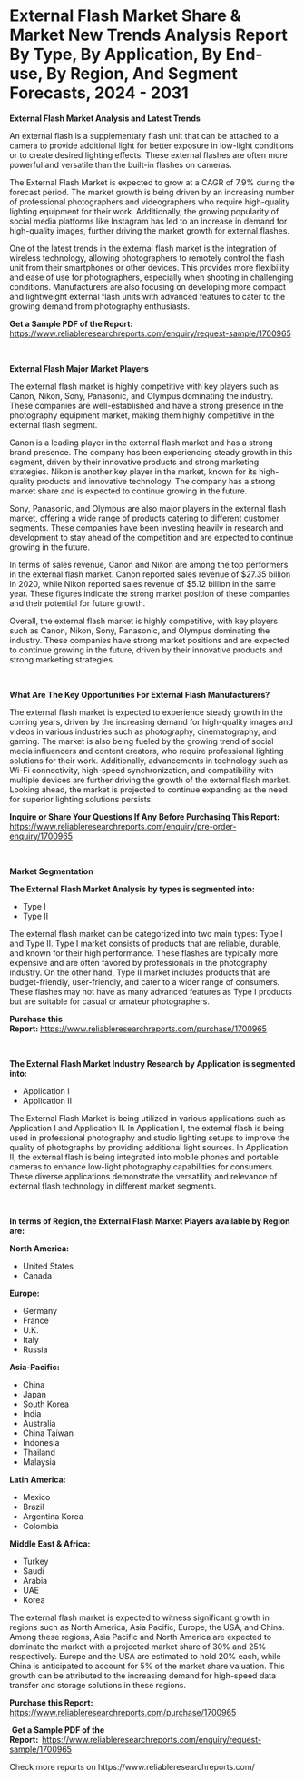 <p><h1>External Flash Market Share & Market New Trends Analysis Report By Type, By Application, By End-use, By Region, And Segment Forecasts, 2024 - 2031</h1></p><p><strong>External Flash Market Analysis and Latest Trends</strong></p>
<p><p>An external flash is a supplementary flash unit that can be attached to a camera to provide additional light for better exposure in low-light conditions or to create desired lighting effects. These external flashes are often more powerful and versatile than the built-in flashes on cameras.</p><p>The External Flash Market is expected to grow at a CAGR of 7.9% during the forecast period. The market growth is being driven by an increasing number of professional photographers and videographers who require high-quality lighting equipment for their work. Additionally, the growing popularity of social media platforms like Instagram has led to an increase in demand for high-quality images, further driving the market growth for external flashes.</p><p>One of the latest trends in the external flash market is the integration of wireless technology, allowing photographers to remotely control the flash unit from their smartphones or other devices. This provides more flexibility and ease of use for photographers, especially when shooting in challenging conditions. Manufacturers are also focusing on developing more compact and lightweight external flash units with advanced features to cater to the growing demand from photography enthusiasts.</p></p>
<p><strong>Get a Sample PDF of the Report:&nbsp;</strong> <a href="https://www.reliableresearchreports.com/enquiry/request-sample/1700965">https://www.reliableresearchreports.com/enquiry/request-sample/1700965</a></p>
<p>&nbsp;</p>
<p><strong>External Flash Major Market Players</strong></p>
<p><p>The external flash market is highly competitive with key players such as Canon, Nikon, Sony, Panasonic, and Olympus dominating the industry. These companies are well-established and have a strong presence in the photography equipment market, making them highly competitive in the external flash segment.</p><p>Canon is a leading player in the external flash market and has a strong brand presence. The company has been experiencing steady growth in this segment, driven by their innovative products and strong marketing strategies. Nikon is another key player in the market, known for its high-quality products and innovative technology. The company has a strong market share and is expected to continue growing in the future.</p><p>Sony, Panasonic, and Olympus are also major players in the external flash market, offering a wide range of products catering to different customer segments. These companies have been investing heavily in research and development to stay ahead of the competition and are expected to continue growing in the future.</p><p>In terms of sales revenue, Canon and Nikon are among the top performers in the external flash market. Canon reported sales revenue of $27.35 billion in 2020, while Nikon reported sales revenue of $5.12 billion in the same year. These figures indicate the strong market position of these companies and their potential for future growth.</p><p>Overall, the external flash market is highly competitive, with key players such as Canon, Nikon, Sony, Panasonic, and Olympus dominating the industry. These companies have strong market positions and are expected to continue growing in the future, driven by their innovative products and strong marketing strategies.</p></p>
<p>&nbsp;</p>
<p><strong>What Are The Key Opportunities For External Flash Manufacturers?</strong></p>
<p><p>The external flash market is expected to experience steady growth in the coming years, driven by the increasing demand for high-quality images and videos in various industries such as photography, cinematography, and gaming. The market is also being fueled by the growing trend of social media influencers and content creators, who require professional lighting solutions for their work. Additionally, advancements in technology such as Wi-Fi connectivity, high-speed synchronization, and compatibility with multiple devices are further driving the growth of the external flash market. Looking ahead, the market is projected to continue expanding as the need for superior lighting solutions persists.</p></p>
<p><strong>Inquire or Share Your Questions If Any Before Purchasing This Report:</strong> <a href="https://www.reliableresearchreports.com/enquiry/pre-order-enquiry/1700965">https://www.reliableresearchreports.com/enquiry/pre-order-enquiry/1700965</a></p>
<p>&nbsp;</p>
<p><strong>Market Segmentation</strong></p>
<p><strong>The External Flash Market Analysis by types is segmented into:</strong></p>
<p><ul><li>Type I</li><li>Type II</li></ul></p>
<p><p>The external flash market can be categorized into two main types: Type I and Type II. Type I market consists of products that are reliable, durable, and known for their high performance. These flashes are typically more expensive and are often favored by professionals in the photography industry. On the other hand, Type II market includes products that are budget-friendly, user-friendly, and cater to a wider range of consumers. These flashes may not have as many advanced features as Type I products but are suitable for casual or amateur photographers.</p></p>
<p><strong>Purchase this Report:&nbsp;</strong><a href="https://www.reliableresearchreports.com/purchase/1700965">https://www.reliableresearchreports.com/purchase/1700965</a></p>
<p>&nbsp;</p>
<p><strong>The External Flash Market Industry Research by Application is segmented into:</strong></p>
<p><ul><li>Application I</li><li>Application II</li></ul></p>
<p><p>The External Flash Market is being utilized in various applications such as Application I and Application II. In Application I, the external flash is being used in professional photography and studio lighting setups to improve the quality of photographs by providing additional light sources. In Application II, the external flash is being integrated into mobile phones and portable cameras to enhance low-light photography capabilities for consumers. These diverse applications demonstrate the versatility and relevance of external flash technology in different market segments.</p></p>
<p>&nbsp;</p>
<p><strong>In terms of Region, the External Flash Market Players available by Region are:</strong></p>
<p>
    <p> <strong> North America: </strong>
        <ul>
            <li>United States</li>
            <li>Canada</li>
        </ul>
        </p> 
    <p> <strong> Europe: </strong>
        <ul>
            <li>Germany</li>
            <li>France</li>
            <li>U.K.</li>
            <li>Italy</li>
            <li>Russia</li>
        </ul>
        </p> 
    <p> <strong> Asia-Pacific: </strong>
        <ul>
            <li>China</li>
            <li>Japan</li>
            <li>South Korea</li>
            <li>India</li>
            <li>Australia</li>
            <li>China Taiwan</li>
            <li>Indonesia</li>
            <li>Thailand</li>
            <li>Malaysia</li>
        </ul>
        </p> 
    <p> <strong> Latin America: </strong>
        <ul>
            <li>Mexico</li>
            <li>Brazil</li>
            <li>Argentina Korea</li>
            <li>Colombia</li>
        </ul>
        </p> 
    <p> <strong> Middle East & Africa: </strong>
        <ul>
            <li>Turkey</li>
            <li>Saudi</li>
            <li>Arabia</li>
            <li>UAE</li>
            <li>Korea</li>
        </ul>
    </p>
    </p>
<p><p>The external flash market is expected to witness significant growth in regions such as North America, Asia Pacific, Europe, the USA, and China. Among these regions, Asia Pacific and North America are expected to dominate the market with a projected market share of 30% and 25% respectively. Europe and the USA are estimated to hold 20% each, while China is anticipated to account for 5% of the market share valuation. This growth can be attributed to the increasing demand for high-speed data transfer and storage solutions in these regions.</p></p>
<p><strong>Purchase this Report: </strong><a href="https://www.reliableresearchreports.com/purchase/1700965">https://www.reliableresearchreports.com/purchase/1700965</a></p>
<p>&nbsp;<strong>Get a Sample PDF of the Report:&nbsp;&nbsp;</strong><a href="https://www.reliableresearchreports.com/enquiry/request-sample/1700965">https://www.reliableresearchreports.com/enquiry/request-sample/1700965</a></p>
<p><strong></strong></p>
<p>Check more reports on https://www.reliableresearchreports.com/</p>